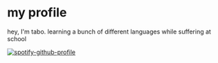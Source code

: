 <html>
<body>
    <h1> my profile</h1>
    <p> hey, I'm tabo. learning a bunch of different languages while suffering at school</p>
</body>
</html>

[![spotify-github-profile](https://spotify-github-profile.vercel.app/api/view?uid=xyeng2f79a42skdqpzy8yt6bo&cover_image=true)](https://github.com/kittinan/spotify-github-profile)
